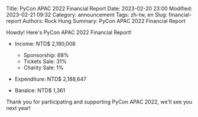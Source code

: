 Title: PyCon APAC 2022 Financial Report
Date: 2023-02-20 23:00
Modified: 2023-02-21 09:32
Category: announcement
Tags: zh-tw, en
Slug: financial-report
Authors: Rock Hung
Summary: PyCon APAC 2022 Financial Report
<!--more-->
Howdy!
Here's PyCon APAC 2022 Financial Report!

* Income: NTD$ 2,190,008
    * Sponsorship: 68%
    * Tickets Sale: 31%
    * Charity Sale: 1%

* Expenditure: NTD$ 2,188,647

* Banalce: NTD$ 1,361

Thank you for participating and supporting PyCon APAC 2022, we'll see you next year!
